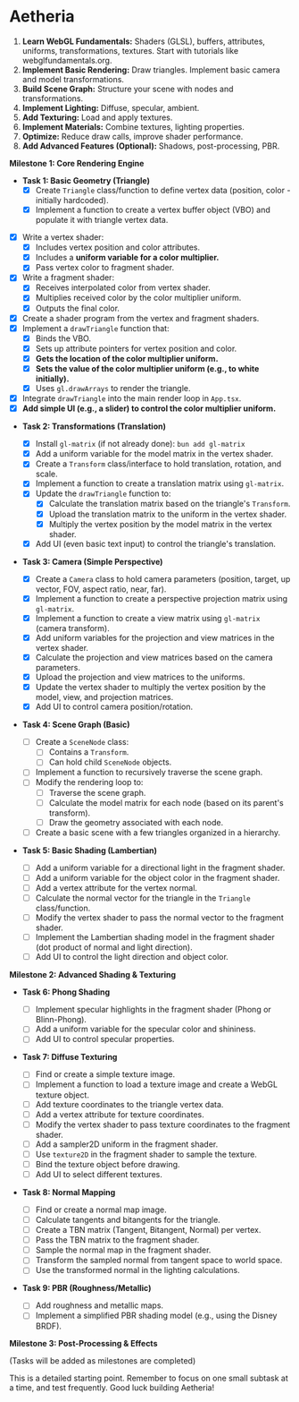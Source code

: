 # Aetheria

1.  **Learn WebGL Fundamentals:** Shaders (GLSL), buffers, attributes, uniforms, transformations, textures. Start with tutorials like webglfundamentals.org.
2.  **Implement Basic Rendering:** Draw triangles. Implement basic camera and model transformations.
3.  **Build Scene Graph:** Structure your scene with nodes and transformations.
4.  **Implement Lighting:** Diffuse, specular, ambient.
5.  **Add Texturing:** Load and apply textures.
6.  **Implement Materials:** Combine textures, lighting properties.
7.  **Optimize:** Reduce draw calls, improve shader performance.
8.  **Add Advanced Features (Optional):** Shadows, post-processing, PBR.

**Milestone 1: Core Rendering Engine**

- **Task 1: Basic Geometry (Triangle)**
  - [x] Create `Triangle` class/function to define vertex data (position, color - initially hardcoded).
  - [x] Implement a function to create a vertex buffer object (VBO) and populate it with triangle vertex data.
- [x] Write a vertex shader:
  - [x] Includes vertex position and color attributes.
  - [x] Includes a **uniform variable for a color multiplier.**
  - [x] Pass vertex color to fragment shader.
- [x] Write a fragment shader:
  - [x] Receives interpolated color from vertex shader.
  - [x] Multiplies received color by the color multiplier uniform.
  - [x] Outputs the final color.
- [x] Create a shader program from the vertex and fragment shaders.
- [x] Implement a `drawTriangle` function that:
  - [x] Binds the VBO.
  - [x] Sets up attribute pointers for vertex position and color.
  - [x] **Gets the location of the color multiplier uniform.**
  - [x] **Sets the value of the color multiplier uniform (e.g., to white initially).**
  - [x] Uses `gl.drawArrays` to render the triangle.
- [x] Integrate `drawTriangle` into the main render loop in `App.tsx`.
- [x] **Add simple UI (e.g., a slider) to control the color multiplier uniform.**

- **Task 2: Transformations (Translation)**

  - [x] Install `gl-matrix` (if not already done): `bun add gl-matrix`
  - [x] Add a uniform variable for the model matrix in the vertex shader.
  - [x] Create a `Transform` class/interface to hold translation, rotation, and scale.
  - [x] Implement a function to create a translation matrix using `gl-matrix`.
  - [x] Update the `drawTriangle` function to:
    - [x] Calculate the translation matrix based on the triangle's `Transform`.
    - [x] Upload the translation matrix to the uniform in the vertex shader.
    - [x] Multiply the vertex position by the model matrix in the vertex shader.
  - [x] Add UI (even basic text input) to control the triangle's translation.

- **Task 3: Camera (Simple Perspective)**

  - [x] Create a `Camera` class to hold camera parameters (position, target, up vector, FOV, aspect ratio, near, far).
  - [x] Implement a function to create a perspective projection matrix using `gl-matrix`.
  - [x] Implement a function to create a view matrix using `gl-matrix` (camera transform).
  - [x] Add uniform variables for the projection and view matrices in the vertex shader.
  - [x] Calculate the projection and view matrices based on the camera parameters.
  - [x] Upload the projection and view matrices to the uniforms.
  - [x] Update the vertex shader to multiply the vertex position by the model, view, and projection matrices.
  - [x] Add UI to control camera position/rotation.

- **Task 4: Scene Graph (Basic)**

  - [ ] Create a `SceneNode` class:
    - [ ] Contains a `Transform`.
    - [ ] Can hold child `SceneNode` objects.
  - [ ] Implement a function to recursively traverse the scene graph.
  - [ ] Modify the rendering loop to:
    - [ ] Traverse the scene graph.
    - [ ] Calculate the model matrix for each node (based on its parent's transform).
    - [ ] Draw the geometry associated with each node.
  - [ ] Create a basic scene with a few triangles organized in a hierarchy.

- **Task 5: Basic Shading (Lambertian)**
  - [ ] Add a uniform variable for a directional light in the fragment shader.
  - [ ] Add a uniform variable for the object color in the fragment shader.
  - [ ] Add a vertex attribute for the vertex normal.
  - [ ] Calculate the normal vector for the triangle in the `Triangle` class/function.
  - [ ] Modify the vertex shader to pass the normal vector to the fragment shader.
  - [ ] Implement the Lambertian shading model in the fragment shader (dot product of normal and light direction).
  - [ ] Add UI to control the light direction and object color.

**Milestone 2: Advanced Shading & Texturing**

- **Task 6: Phong Shading**

  - [ ] Implement specular highlights in the fragment shader (Phong or Blinn-Phong).
  - [ ] Add a uniform variable for the specular color and shininess.
  - [ ] Add UI to control specular properties.

- **Task 7: Diffuse Texturing**

  - [ ] Find or create a simple texture image.
  - [ ] Implement a function to load a texture image and create a WebGL texture object.
  - [ ] Add texture coordinates to the triangle vertex data.
  - [ ] Add a vertex attribute for texture coordinates.
  - [ ] Modify the vertex shader to pass texture coordinates to the fragment shader.
  - [ ] Add a sampler2D uniform in the fragment shader.
  - [ ] Use `texture2D` in the fragment shader to sample the texture.
  - [ ] Bind the texture object before drawing.
  - [ ] Add UI to select different textures.

- **Task 8: Normal Mapping**

  - [ ] Find or create a normal map image.
  - [ ] Calculate tangents and bitangents for the triangle.
  - [ ] Create a TBN matrix (Tangent, Bitangent, Normal) per vertex.
  - [ ] Pass the TBN matrix to the fragment shader.
  - [ ] Sample the normal map in the fragment shader.
  - [ ] Transform the sampled normal from tangent space to world space.
  - [ ] Use the transformed normal in the lighting calculations.

- **Task 9: PBR (Roughness/Metallic)**
  - [ ] Add roughness and metallic maps.
  - [ ] Implement a simplified PBR shading model (e.g., using the Disney BRDF).

**Milestone 3: Post-Processing & Effects**

(Tasks will be added as milestones are completed)

This is a detailed starting point. Remember to focus on one small subtask at a time, and test frequently. Good luck building Aetheria!
